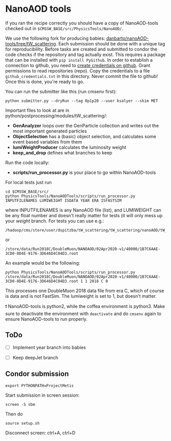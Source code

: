 
# NanoAOD tools

If you ran the recipe correctly you should have a copy of NanoAOD-tools checked out in `$CMSSW_BASE/src/PhysicsTools/NanoAOD/`.

We use the following fork for producing babies: [danbarto/nanoAOD-tools/tree/tW_scattering](https://github.com/danbarto/nanoAOD-tools/tree/tW_scattering).
Each submission should be done with a unique tag for reproducibility.
Before tasks are created and submitted to condor the code checks if the repository and tag actually exist.
This requires a package that can be installed with `pip install PyGithub`.
In order to establish a connection to github, you need to [create credentials on github](https://github.com/settings/tokens).
Grant permissions to read repositories (repo).
Copy the credentials to a file `github_credentials.txt` in this directory. Never commit the file to github!
Once this is done, you're ready to go.

You can run the submitter like this (run cmsenv first):
```
python submitter.py --dryRun --tag 0p1p20 --user ksalyer --skim MET
```

Important files to look at are in python/postprocessing/modules/tW_scattering/:
- **GenAnalyzer** loops over the GenParticle collection and writes out the most important generated particles
- **ObjectSelection** has a (basic) object selection, and calculates some event based variables from them
- **lumiWeightProducer** calculates the luminosity weight
- **keep_and_drop** defines what branches to keep

Run the code locally:
- **scripts/run_processor.py** is your place to go within NanoAOD-tools

For local tests just run
```==
cd $CMSSW_BASE/src/
python PhysicsTools/NanoAODTools/scripts/run_processor.py INPUTFILENAMES LUMIWEIGHT ISDATA YEAR ERA ISFASTSIM
```
where INPUTFILENAMES is any NanoAOD file (list), and LUMIWEIGHT can be any float number and doesn't really matter for tests (it will only mess up your *weight* branch.
For tests you can use e.g.:
```
/hadoop/cms/store/user/dspitzba/tW_scattering/tW_scattering/nanoAOD/tW_scattering_nanoAOD_177.root
```
or
```
/store/data/Run2018C/DoubleMuon/NANOAOD/02Apr2020-v1/40000/1B7C6AAE-3CD0-8D4E-9176-3D646D4C04D3.root
```
An example would be the following:
```
python PhysicsTools/NanoAODTools/scripts/run_processor.py /store/data/Run2018C/DoubleMuon/NANOAOD/02Apr2020-v1/40000/1B7C6AAE-3CD0-8D4E-9176-3D646D4C04D3.root 1 1 2018 C 0
```
This processes one DoubleMuon 2018 data file from era C, which of course is data and is not FastSim. The lumiweight is set to 1, but doesn't matter.

:exclamation: NanoAOD-tools is python2, while the coffea environment is python3. Make sure to deactivate the environment with `deactivate` and do `cmsenv` again to ensure NanoAOD-tools to run properly.

## ToDo
- [ ] Implement year branch into babies
- [ ] Keep deepJet branch


## Condor submission

```
export PYTHONPATH=ProjectMetis
```

Start submission in screen session:
```
screen -S sbm
```
Then do
```
source setup.sh
```

Disconnect screen:
ctrl+A, ctrl+D
